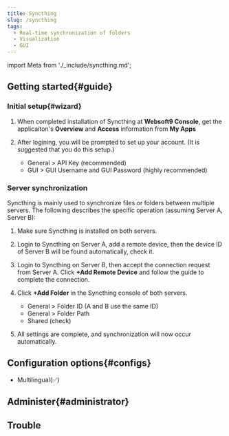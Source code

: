 ```yaml
---
title: Syncthing
slug: /syncthing
tags:
  - Real-time synchronization of folders
  - Visualization
  - GUI
---
```


import Meta from './_include/syncthing.md';

<Meta name="meta" />

## Getting started{#guide}

### Initial setup{#wizard}

1. When completed installation of Syncthing at **Websoft9 Console**, get the applicaiton's **Overview** and **Access** information from **My Apps**  

2. After logining, you will be prompted to set up your account. (It is suggested that you do this setup.)
   
   - General > API Key (recommended)
   - GUI > GUI Username and GUI Password (highly recommended)

### Server synchronization

Syncthing is mainly used to synchronize files or folders between multiple servers. The following describes the specific operation (assuming Server A, Server B):

1. Make sure Syncthing is installed on both servers.

2. Login to Syncthing on Server A, add a remote device, then the device ID of Server B will be found automatically, check it.

3. Login to Syncthing on Server B, then accept the connection request from Server A. Click **+Add Remote Device** and follow the guide to complete the connection.

4. Click **+Add Folder** in the Syncthing console of both servers.

   - General > Folder ID (A and B use the same ID)
   - General > Folder Path
   - Shared (check)

5. All settings are complete, and synchronization will now occur automatically.

## Configuration options{#configs}

- Multilingual(✅)

## Administer{#administrator}

## Trouble

